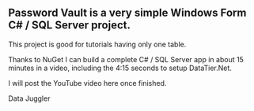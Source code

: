 ## Password Vault is a very simple Windows Form C# / SQL Server project.

This project is good for tutorials having only one table.

Thanks to NuGet I can build a complete C# / SQL Server app in about 15 minutes in a video, including the
4:15 seconds to setup DataTier.Net.

I will post the YouTube video here once finished.

Data Juggler


